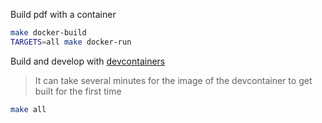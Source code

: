 Build pdf with a container

```bash
make docker-build 
TARGETS=all make docker-run
```

Build and develop with [devcontainers](https://code.visualstudio.com/docs/remote/containers)

> It can take several minutes for the image of the devcontainer to get built for the first time

```bash
make all
```
